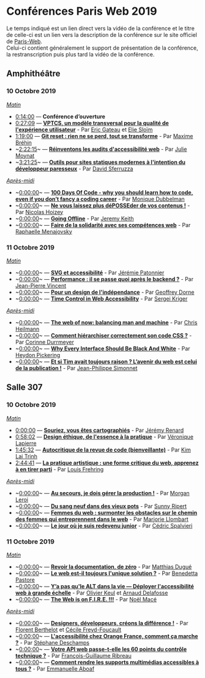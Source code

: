 # Conférences Paris Web 2019

Le temps indiqué est un lien direct vers la vidéo de la conférence et le titre de celle-ci est un lien vers la description de la conférence sur le site officiel de [Paris-Web](https://www.paris-web.fr).  
Celui-ci contient généralement le support de présentation de la conférence, la restranscription puis plus tard la vidéo de la conférence.  

## Amphithéâtre
### 10 Octobre 2019
*[Matin](https://www.youtube.com/watch?v=CiAqvTwtVeE)*

* [0:14:00](https://www.youtube.com/watch?v=CiAqvTwtVeE&t=14m00s) — **Conférence d’ouverture**
* [0:27:09](https://www.youtube.com/watch?v=CiAqvTwtVeE&t=27m09s) — [**VPTCS, un modèle transversal pour la qualité de l'expérience utilisateur**](https://www.paris-web.fr/2019/conferences/vptcs-un-modele-transversal-pour-la-qualite-de-lexperience-utilisateur.php) - Par [Eric Gateau](https://www.paris-web.fr/orateurs/eric-gateau.php) et [Elie Sloïm](https://www.paris-web.fr/orateurs/elie-sloim.php)
* [1:19:00](https://www.youtube.com/watch?v=CiAqvTwtVeE&t=1h19m00s) — [**Git reset : rien ne se perd, tout se transforme**](https://www.paris-web.fr/2019/conferences/git-reset-rien-ne-se-perd-tout-se-transforme.php) - Par [Maxime Bréhin](https://www.paris-web.fr/orateurs/maxime-brehin.php)
* ~[2:22:15](https://www.youtube.com/watch?v=CiAqvTwtVeE&t=2h22m15s)~ — [**Réinventons les audits d'accessibilité web**](https://www.paris-web.fr/2019/conferences/reinventons-les-audits-accessibilite-web.php) - Par [Julie Moynat](https://www.paris-web.fr/orateurs/julie-moynat.php)
* ~[3:21:25](https://www.youtube.com/watch?v=CiAqvTwtVeE&t=3h21m25s)~ — [**Outils pour sites statiques modernes à l'intention du développeur paresseux**](https://www.paris-web.fr/2019/conferences/outils-pour-sites-statiques-modernes-a-lintention-du-developpeur-paresseux.php) - Par [David Sferruzza](https://www.paris-web.fr/orateurs/david-sferruzza.php)

*[Après-midi](https://www.youtube.com/watch?v=dze1fu1wgOY)*

* ~[0:00:00](https://www.youtube.com/watch?v=dze1fu1wgOY&t=00m00s)~ — [**100 Days Of Code - why you should learn how to code, even if you don’t fancy a coding career**](https://www.paris-web.fr/2019/conferences/100-days-of-code---why-you-should-learn-how-to-code-even-if-you-dont-fancy-a-coding-career.php) - Par [Monique Dubbelman](https://www.paris-web.fr/orateurs/monique-dubbelman.php)
* ~[0:00:00](https://www.youtube.com/watch?v=dze1fu1wgOY&t=00m00s)~ — [**Ne vous laissez plus déPOSSEder de vos contenus !**](https://www.paris-web.fr/2019/conferences/ne-vous-laissez-plus-deposseder-de-vos-contenus.php) - Par [Nicolas Hoizey](https://www.paris-web.fr/orateurs/nicolas-hoizey.php)
* ~[0:00:00](https://www.youtube.com/watch?v=dze1fu1wgOY&t=00m00s)~ — [**Going Offline**](https://www.paris-web.fr/2019/conferences/going-offline.php) - Par [Jeremy Keith](https://www.paris-web.fr/orateurs/jeremy-keith.php)
* ~[0:00:00](https://www.youtube.com/watch?v=dze1fu1wgOY&t=00m00s)~ — [**Faire de la solidarité avec ses compétences web**](https://www.paris-web.fr/2019/conferences/mini-conferences/faire-de-la-solidarite-avec-ses-competences-web.php) - Par [Raphaelle Menajovsky](https://www.paris-web.fr/orateurs/raphaelle-menajovsky.php)

### 11 Octobre 2019
*[Matin](https://www.youtube.com/watch?v=cKWwluh14-Q)*

* ~[0:00:00](https://www.youtube.com/watch?v=cKWwluh14-Q&t=00m00s)~ — [**SVG et accessibilité**](https://www.paris-web.fr/2019/conferences/svg-et-accessibilite.php) - Par [Jérémie Patonnier](https://www.paris-web.fr/orateurs/jeremie-patonnier.php)
* ~[0:00:00](https://www.youtube.com/watch?v=cKWwluh14-Q&t=00m00s)~ — [**Performance : il se passe quoi après le backend ?**](https://www.paris-web.fr/2019/conferences/performance-il-se-passe-quoi-apres-le-backend.php) - Par [Jean-Pierre Vincent](https://www.paris-web.fr/orateurs/jean-pierre-vincent.php)
* ~[0:00:00](https://www.youtube.com/watch?v=cKWwluh14-Q&t=00m00s)~ — [**Pour un design de l'indépendance**](https://www.paris-web.fr/2019/conferences/pour-un-design-de-lindependance.php) - Par [Geoffrey Dorne](https://www.paris-web.fr/orateurs/geoffrey-dorne-1.php)
* ~[0:00:00](https://www.youtube.com/watch?v=cKWwluh14-Q&t=00m00s)~ — [**Time Control in Web Accessibility**](https://www.paris-web.fr/2019/conferences/time-control-in-web-accessibility.php) - Par [Sergei Kriger](https://www.paris-web.fr/orateurs/sergei-kriger.php)

*[Après-midi](https://www.youtube.com/watch?v=Qmnw5HW7VFw)*

* ~[0:00:00](https://www.youtube.com/watch?v=Qmnw5HW7VFw&t=00m00s)~ — [**The web of now: balancing man and machine**](https://www.paris-web.fr/2019/conferences/the-web-of-now-balancing-man-and-machine.php) - Par [Chris Heilmann](https://www.paris-web.fr/orateurs/chris-heilmann.php)
* ~[0:00:00](https://www.youtube.com/watch?v=Qmnw5HW7VFw&t=00m00s)~ — [**Comment hiérarchiser correctement son code CSS ?**](https://www.paris-web.fr/2019/conferences/comment-hierarchiser-correctement-son-code-css.php) - Par [Corinne Durrmeyer](https://www.paris-web.fr/orateurs/corinne-durrmeyer.php)
* ~[0:00:00](https://www.youtube.com/watch?v=Qmnw5HW7VFw&t=00m00s)~ — [**Why Every Interface Should Be Black And White**](https://www.paris-web.fr/2019/conferences/why-every-interface-should-be-black-and-white.php) - Par [Heydon Pickering](https://www.paris-web.fr/orateurs/heydon-pickering.php)
* ~[0:00:00](https://www.youtube.com/watch?v=Qmnw5HW7VFw&t=00m00s)~ — [**Et si Tim avait toujours raison ? L’avenir du web est celui de la publication !**](https://www.paris-web.fr/2019/conferences/et-si-tim-avait-toujours-raison-lavenir-du-web-est-celui-de-la-publication.php) - Par [Jean-Philippe Simonnet](https://www.paris-web.fr/orateurs/jean-philippe-simonnet.php)

## Salle 307
### 10 Octobre 2019
*[Matin](https://www.youtube.com/watch?v=uAfrgIgdwhE)*

* [0:00:00](https://www.youtube.com/watch?v=uAfrgIgdwhE&t=00m00s) — [**Souriez, vous êtes cartographiés**](https://www.paris-web.fr/2019/conferences/souriez-vous-etes-cartographies.php) - Par [Jérémy Renard](https://www.paris-web.fr/orateurs/jeremy-renard.php)
* [0:58:02](https://www.youtube.com/watch?v=uAfrgIgdwhE&t=58m02s) — [**Design éthique, de l'essence à la pratique**](https://www.paris-web.fr/2019/conferences/design-ethique-de-lessence-a-la-pratique.php) - Par [Véronique Lapierre](https://www.paris-web.fr/orateurs/veronique-lapierre-1.php)
* [1:45:32](https://www.youtube.com/watch?v=uAfrgIgdwhE&t=1h45m32s) — [**Autocritique de la revue de code (bienveillante)**](https://www.paris-web.fr/2019/conferences/autocritique-de-la-revue-de-code-bienveillante.php) - Par [Kim Lai Trinh](https://www.paris-web.fr/orateurs/kim-lai-trinh.php)
* [2:44:41](https://www.youtube.com/watch?v=uAfrgIgdwhE&t=2h44m41s) — [**La pratique artistique : une forme critique du web, apprenez à en tirer parti**](https://www.paris-web.fr/2019/conferences/la-pratique-artistique-un-forme-critique-du-web-apprenez-a-en-tirer-parti.php) - Par [Louis Frehring](https://www.paris-web.fr/orateurs/louis-frehring.php)


*[Après-midi](https://www.youtube.com/watch?v=eYg0ufx9KEw)*

* ~[0:00:00](https://www.youtube.com/watch?v=eYg0ufx9KEw&t=00m00s)~ — [**Au secours, je dois gérer la production !**](https://www.paris-web.fr/2019/conferences/au-secours-je-dois-gerer-la-production.php) - Par [Morgan Leroi](https://www.paris-web.fr/orateurs/morgan-leroi.php)
* ~[0:00:00](https://www.youtube.com/watch?v=eYg0ufx9KEw&t=00m00s)~ — [**Du sang neuf dans des vieux pots**](https://www.paris-web.fr/2019/conferences/du-sang-neuf-dans-des-vieux-pots.php) - Par [Sunny Ripert](https://www.paris-web.fr/orateurs/sunny-ripert.php)
* ~[0:00:00](https://www.youtube.com/watch?v=eYg0ufx9KEw&t=00m00s)~ — [**Femmes du web : surmonter les obstacles sur le chemin des femmes qui entreprennent dans le web**](https://www.paris-web.fr/2019/conferences/femmes-du-web-surmonter-les-obstacles-sur-le-chemin-des-femmes-qui-entreprennent-dans-le-web.php) - Par [Marjorie Llombart](https://www.paris-web.fr/orateurs/marjorie-llombart.php)
* ~[0:00:00](https://www.youtube.com/watch?v=eYg0ufx9KEw&t=00m00s)~ — [**Le jour où je suis redevenu junior**](https://www.paris-web.fr/2019/conferences/le-jour-ou-je-suis-redevenu-junior.php) - Par [Cédric Spalvieri](https://www.paris-web.fr/orateurs/cedric-spalvieri.php)

### 11 Octobre 2019
*[Matin](https://www.youtube.com/watch?v=iaWGWm9wtXM)*

* ~[0:00:00](https://www.youtube.com/watch?v=iaWGWm9wtXM&t=00m00s)~ — [**Revoir la documentation, de zéro**](https://www.paris-web.fr/2019/conferences/revoir-la-documentation-de-zero.php) - Par [Matthias Dugué](https://www.paris-web.fr/orateurs/matthias-dugue.php)
* ~[0:00:00](https://www.youtube.com/watch?v=iaWGWm9wtXM&t=00m00s)~ — [**Le web est-il toujours l'unique solution ?**](https://www.paris-web.fr/2019/conferences/le-web-est-il-toujours-lunique-solution.php) - Par [Benedetta Pastore](https://www.paris-web.fr/orateurs/benedetta-pastore.php)
* ~[0:00:00](https://www.youtube.com/watch?v=iaWGWm9wtXM&t=00m00s)~ — [**Y’a pas qu'le ALT dans la vie — Déployer l'accessibilité web à grande échelle**](https://www.paris-web.fr/2019/conferences/ya-pas-qule-alt-dans-la-vie---deployer-laccessibilite-web-a-grande-echelle.php) - Par [Olivier Keul](https://www.paris-web.fr/orateurs/olivier-keul.php) et [Arnaud Delafosse](https://www.paris-web.fr/orateurs/arnaud-delafosse.php)
* ~[0:00:00](https://www.youtube.com/watch?v=iaWGWm9wtXM&t=00m00s)~ — [**The Web is on F.I.R.E. !!!**](https://www.paris-web.fr/2019/conferences/the-web-is-on-fire.php) - Par [Noël Macé](https://www.paris-web.fr/orateurs/noel-mace.php)

*[Après-midi](https://www.youtube.com/watch?v=L1wdoLFOxKU)*

* ~[0:00:00](https://www.youtube.com/watch?v=L1wdoLFOxKU&t=00m00s)~ — [**Designers, développeurs, créons la différence !**](https://www.paris-web.fr/2019/conferences/designers-developpeurs-creons-la-difference.php) - Par [Florent Berthelot](https://www.paris-web.fr/orateurs/florent-berthelot.php) et [Cécile Freyd-Foucault](https://www.paris-web.fr/orateurs/cecile-freyd-foucault.php)
* ~[0:00:00](https://www.youtube.com/watch?v=L1wdoLFOxKU&t=00m00s)~ — [**L'accessibilité chez Orange France, comment ça marche ?**](https://www.paris-web.fr/2019/conferences/mini-conferences/laccessibilite-chez-orange-france-comment-ca-marche.php) - Par [Stéphane Deschamps](https://www.paris-web.fr/orateurs/stephane-deschamps.php)
* ~[0:00:00](https://www.youtube.com/watch?v=L1wdoLFOxKU&t=00m00s)~ — [**Votre API web passe-t-elle les 60 points du contrôle technique ?**](https://www.paris-web.fr/2019/conferences/-votre-api-web-passe-t-elle-les-60-points-du-controle-technique.php) - Par [François-Guillaume Ribreau](https://www.paris-web.fr/orateurs/francois-guillaume-ribreau.php)
* ~[0:00:00](https://www.youtube.com/watch?v=L1wdoLFOxKU&t=00m00s)~ — [**Comment rendre les supports multimédias accessibles à tous ?**](https://www.paris-web.fr/2019/conferences/comment-rendre-les-supports-multimedias-accessibles-a-tous.php) - Par [Emmanuelle Aboaf](https://www.paris-web.fr/orateurs/emmanuelle-aboaf.php)

